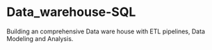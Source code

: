 # Data_warehouse-SQL
Building an comprehensive Data ware house with ETL pipelines, Data Modeling and Analysis.
